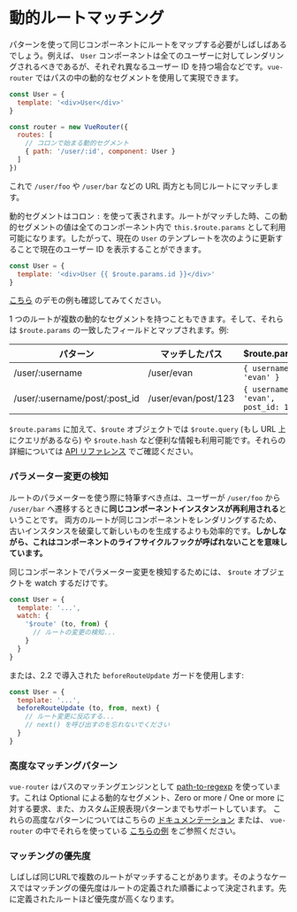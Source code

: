 # 動的ルートマッチング

パターンを使って同じコンポーネントにルートをマップする必要がしばしばあるでしょう。例えば、 `User` コンポーネントは全てのユーザーに対してレンダリングされるべきであるが、それぞれ異なるユーザー ID を持つ場合などです。`vue-router` ではパスの中の動的なセグメントを使用して実現できます。

``` js
const User = {
  template: '<div>User</div>'
}

const router = new VueRouter({
  routes: [
    // コロンで始まる動的セグメント
    { path: '/user/:id', component: User }
  ]
})
```

これで `/user/foo` や `/user/bar` などの URL 両方とも同じルートにマッチします。

動的セグメントはコロン `:` を使って表されます。ルートがマッチした時、この動的セグメントの値は全てのコンポーネント内で `this.$route.params` として利用可能になります。したがって、現在の `User` のテンプレートを次のように更新することで現在のユーザー ID を表示することができます。

``` js
const User = {
  template: '<div>User {{ $route.params.id }}</div>'
}
```

[こちら](http://jsfiddle.net/yyx990803/4xfa2f19/) のデモの例も確認してみてください。

1 つのルートが複数の動的なセグメントを持つこともできます。そして、それらは `$route.params` の一致したフィールドとマップされます。例:

| パターン | マッチしたパス | $route.params |
|---------|------|--------|
| /user/:username | /user/evan | `{ username: 'evan' }` |
| /user/:username/post/:post_id | /user/evan/post/123 | `{ username: 'evan', post_id: 123 }` |

`$route.params` に加えて、`$route` オブジェクトでは `$route.query` (もし URL 上にクエリがあるなら) や `$route.hash` など便利な情報も利用可能です。それらの詳細については [API リファレンス](../api/route-object.md) でご確認ください。

### パラメーター変更の検知

ルートのパラメーターを使う際に特筆すべき点は、ユーザーが `/user/foo` から `/user/bar` へ遷移するときに**同じコンポーネントインスタンスが再利用される**ということです。 両方のルートが同じコンポーネントをレンダリングするため、古いインスタンスを破棄して新しいものを生成するよりも効率的です。**しかしながら、これはコンポーネントのライフサイクルフックが呼ばれないことを意味しています。**

同じコンポーネントでパラメーター変更を検知するためには、 `$route` オブジェクトを watch するだけです。

``` js
const User = {
  template: '...',
  watch: {
    '$route' (to, from) {
      // ルートの変更の検知...
    }
  }
}
```

または、2.2 で導入された `beforeRouteUpdate` ガードを使用します:

``` js
const User = {
  template: '...',
  beforeRouteUpdate (to, from, next) {
    // ルート変更に反応する...
    // next() を呼び出すのを忘れないでください
  }
}
```

### 高度なマッチングパターン

`vue-router` はパスのマッチングエンジンとして [path-to-regexp](https://github.com/pillarjs/path-to-regexp) を使っています。これは Optional による動的なセグメント、Zero or more / One or more に対する要求、また、カスタム正規表現パターンまでもサポートしています。 これらの高度なパターンについてはこちらの [ドキュメンテーション](https://github.com/pillarjs/path-to-regexp#parameters) または、 `vue-router` の中でそれらを使っている [こちらの例](https://github.com/vuejs/vue-router/blob/dev/examples/route-matching/app.js) をご参照ください。

### マッチングの優先度

しばしば同じURLで複数のルートがマッチすることがあります。そのようなケースではマッチングの優先度はルートの定義された順番によって決定されます。先に定義されたルートほど優先度が高くなります。
